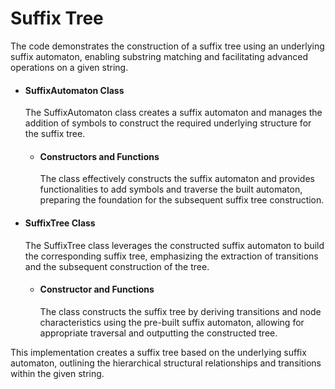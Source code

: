 # Suffix Tree
The code demonstrates the construction of a suffix tree using an underlying suffix automaton, enabling substring matching and facilitating advanced operations on a given string.

* #### SuffixAutomaton Class

  The SuffixAutomaton class creates a suffix automaton and manages the addition of symbols to construct the required underlying structure for the suffix tree.

  - #### Constructors and Functions
    The class effectively constructs the suffix automaton and provides functionalities to add symbols and traverse the built automaton, preparing the foundation for the subsequent suffix tree construction.

* #### SuffixTree Class

  The SuffixTree class leverages the constructed suffix automaton to build the corresponding suffix tree, emphasizing the extraction of transitions and the subsequent construction of the tree.

  - #### Constructor and Functions
     The class constructs the suffix tree by deriving transitions and node characteristics using the pre-built suffix automaton, allowing for appropriate traversal and outputting the constructed tree.

This implementation creates a suffix tree based on the underlying suffix automaton, outlining the hierarchical structural relationships and transitions within the given string.
